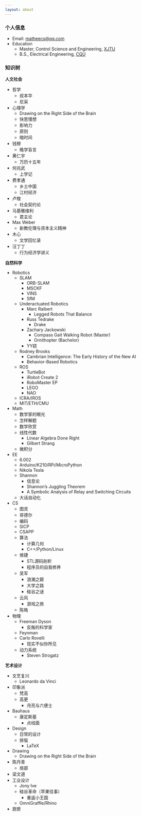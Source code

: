 ```yaml
---
layout: about
---
```

### 个人信息

- Email: <matheecs@qq.com>
- Education
  - Master, Control Science and Engineering, [XJTU](http://www.xjtu.edu.cn)
  - B.S., Electrical Engineering, [CQU](http://www.cqu.edu.cn/v1/)

### 知识树

**人文社会**

- 哲学
  - 叔本华
  - 尼采
- 心理学
  - Drawing on the Right Side of the Brain
  - 快思慢想
  - 影响力
  - 原则
  - 暗时间
- 钱穆
  - 晚学盲言
- 黄仁宇
  - 万历十五年
- 何兆武
  - 上学记
- 费孝通
  - 乡土中国
  - 江村经济
- 卢梭
  - 社会契约论
- 马基雅维利
  - 君主论
- Max Weber
  - 新教伦理与资本主义精神
- 木心
  - 文学回忆录
- 汪丁丁
  - 行为经济学讲义

**自然科学**

- Robotics
  - SLAM
    - ORB-SLAM
    - MSCKF
    - VINS
    - SfM
  - Underactuated Robotics
    - Marc Raibert
      - Legged Robots That Balance
    - Russ Tedrake
      - Drake
    - Zachary Jackowski
      - Compass Gait Walking Robot (Master)
      - Ornithopter (Bachelor)
    - YY硕
  - Rodney Brooks
    - Cambrian Intelligence: The Early History of the New AI
    - Behavior-Based Robotics
  - ROS
    - TurtleBot
    - iRobot Create 2
    - RoboMaster EP
    - LEGO
    - NAO
  - ICRA/IROS
  - MIT/ETH/CMU
- Math
  - 数学家的眼光
  - 怎样解题
  - 数学欣赏
  - 线性代数
    - Linear Algebra Done Right
    - Gilbert Strang
  - 微积分
- EE
  - 6.002
  - Arduino/K210/RPi/MicroPython
  - Nikola Tesla
  - Shannon
    - 信息论
    - Shannon’s Juggling Theorem
    - A Symbolic Analysis of Relay and Switching Circuits
  - 大话自动化
- CS
  - 图灵
  - 哥德尔
  - 编码
  - SICP
  - CSAPP
  - 算法
    - 计算几何
    - C++/Python/Linux
  - 侯捷
    - STL源码剖析
    - 程序员的自我修养
  - 吴军
    - 浪潮之巅
    - 大学之路
    - 硅谷之谜
  - 云风
    - 游戏之旅
  - 陈皓
- 物理
  - Freeman Dyson
    - 反叛的科学家
  - Feynman
  - Carlo Rovelli
    - 现实不似你所见
  - 动力系统
    - Steven Strogatz

**艺术设计**

- 文艺复兴
  - Leonardo da Vinci
- 印象派
  - 梵高
  - 高更
    - 月亮与六便士
- Bauhaus
  - 康定斯基
    - 点线面
- Design
  - 日常的设计
  - 排版
    - LaTeX
- Drawing
  - Drawing on the Right Side of the Brain
- 陈丹青
  - 局部
- 梁文道
- 工业设计
  - Jony Ive
  - 硅谷革命（苹果往事）
    - 重返小王国
  - OmniGraffle/Rhino
- 厨房